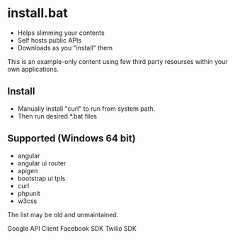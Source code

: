 # install.bat

 - Helps slimming your contents
 - Self hosts public APIs
 - Downloads as you "install" them

This is an example-only content using few third party resourses within your own applications.


## Install
 - Manually install "curl" to run from system path.
 - Then run desired *.bat files


## Supported (Windows 64 bit)

 - angular
 - angular ui router
 - apigen
 - bootstrap ui tpls
 - curl
 - phpunit
 - w3css

The list may be old and unmaintained.


Google API Client
Facebook SDK
Twilio SDK
